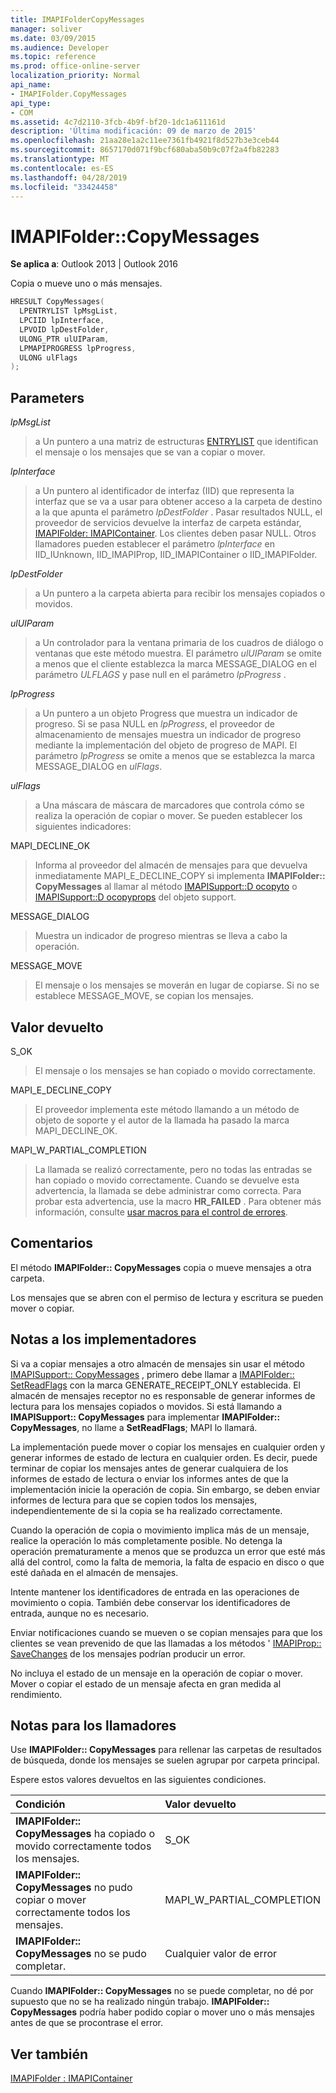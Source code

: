 ```yaml
---
title: IMAPIFolderCopyMessages
manager: soliver
ms.date: 03/09/2015
ms.audience: Developer
ms.topic: reference
ms.prod: office-online-server
localization_priority: Normal
api_name:
- IMAPIFolder.CopyMessages
api_type:
- COM
ms.assetid: 4c7d2110-3fcb-4b9f-bf20-1dc1a611161d
description: 'Última modificación: 09 de marzo de 2015'
ms.openlocfilehash: 21aa28e1a2c11ee7361fb4921f8d527b3e3ceb44
ms.sourcegitcommit: 8657170d071f9bcf680aba50b9c07f2a4fb82283
ms.translationtype: MT
ms.contentlocale: es-ES
ms.lasthandoff: 04/28/2019
ms.locfileid: "33424458"
---
```

# <a name="imapifoldercopymessages"></a>IMAPIFolder::CopyMessages

  
  
**Se aplica a**: Outlook 2013 | Outlook 2016 
  
Copia o mueve uno o más mensajes.
  
```cpp
HRESULT CopyMessages(
  LPENTRYLIST lpMsgList,
  LPCIID lpInterface,
  LPVOID lpDestFolder,
  ULONG_PTR ulUIParam,
  LPMAPIPROGRESS lpProgress,
  ULONG ulFlags
);
```

## <a name="parameters"></a>Parameters

 _lpMsgList_
  
> a Un puntero a una matriz de estructuras [ENTRYLIST](entrylist.md) que identifican el mensaje o los mensajes que se van a copiar o mover. 
    
 _lpInterface_
  
> a Un puntero al identificador de interfaz (IID) que representa la interfaz que se va a usar para obtener acceso a la carpeta de destino a la que apunta el parámetro _lpDestFolder_ . Pasar resultados NULL, el proveedor de servicios devuelve la interfaz de carpeta estándar, [IMAPIFolder: IMAPIContainer](imapifolderimapicontainer.md). Los clientes deben pasar NULL. Otros llamadores pueden establecer el parámetro _lpInterface_ en IID_IUnknown, IID_IMAPIProp, IID_IMAPIContainer o IID_IMAPIFolder. 
    
 _lpDestFolder_
  
> a Un puntero a la carpeta abierta para recibir los mensajes copiados o movidos.
    
 _ulUIParam_
  
> a Un controlador para la ventana primaria de los cuadros de diálogo o ventanas que este método muestra. El parámetro _ulUIParam_ se omite a menos que el cliente establezca la marca MESSAGE_DIALOG en el parámetro _ULFLAGS_ y pase null en el parámetro _lpProgress_ . 
    
 _lpProgress_
  
> a Un puntero a un objeto Progress que muestra un indicador de progreso. Si se pasa NULL en _lpProgress_, el proveedor de almacenamiento de mensajes muestra un indicador de progreso mediante la implementación del objeto de progreso de MAPI. El parámetro _lpProgress_ se omite a menos que se establezca la marca MESSAGE_DIALOG en _ulFlags_.
    
 _ulFlags_
  
> a Una máscara de máscara de marcadores que controla cómo se realiza la operación de copiar o mover. Se pueden establecer los siguientes indicadores:
    
MAPI_DECLINE_OK 
  
> Informa al proveedor del almacén de mensajes para que devuelva inmediatamente MAPI_E_DECLINE_COPY si implementa **IMAPIFolder:: CopyMessages** al llamar al método [IMAPISupport::D ocopyto](imapisupport-docopyto.md) o [IMAPISupport::D ocopyprops](imapisupport-docopyprops.md) del objeto support. 
    
MESSAGE_DIALOG 
  
> Muestra un indicador de progreso mientras se lleva a cabo la operación.
    
MESSAGE_MOVE 
  
> El mensaje o los mensajes se moverán en lugar de copiarse. Si no se establece MESSAGE_MOVE, se copian los mensajes.
    
## <a name="return-value"></a>Valor devuelto

S_OK 
  
> El mensaje o los mensajes se han copiado o movido correctamente.
    
MAPI_E_DECLINE_COPY 
  
> El proveedor implementa este método llamando a un método de objeto de soporte y el autor de la llamada ha pasado la marca MAPI_DECLINE_OK.
    
MAPI_W_PARTIAL_COMPLETION 
  
> La llamada se realizó correctamente, pero no todas las entradas se han copiado o movido correctamente. Cuando se devuelve esta advertencia, la llamada se debe administrar como correcta. Para probar esta advertencia, use la macro **HR_FAILED** . Para obtener más información, consulte [usar macros para el control de errores](using-macros-for-error-handling.md).
    
## <a name="remarks"></a>Comentarios

El método **IMAPIFolder:: CopyMessages** copia o mueve mensajes a otra carpeta. 
  
Los mensajes que se abren con el permiso de lectura y escritura se pueden mover o copiar. 
  
## <a name="notes-to-implementers"></a>Notas a los implementadores

Si va a copiar mensajes a otro almacén de mensajes sin usar el método [IMAPISupport:: CopyMessages](imapisupport-copymessages.md) , primero debe llamar a [IMAPIFolder:: SetReadFlags](imapifolder-setreadflags.md) con la marca GENERATE_RECEIPT_ONLY establecida. El almacén de mensajes receptor no es responsable de generar informes de lectura para los mensajes copiados o movidos. Si está llamando a **IMAPISupport:: CopyMessages** para implementar **IMAPIFolder:: CopyMessages**, no llame a **SetReadFlags**; MAPI lo llamará. 
  
La implementación puede mover o copiar los mensajes en cualquier orden y generar informes de estado de lectura en cualquier orden. Es decir, puede terminar de copiar los mensajes antes de generar cualquiera de los informes de estado de lectura o enviar los informes antes de que la implementación inicie la operación de copia. Sin embargo, se deben enviar informes de lectura para que se copien todos los mensajes, independientemente de si la copia se ha realizado correctamente.
  
Cuando la operación de copia o movimiento implica más de un mensaje, realice la operación lo más completamente posible. No detenga la operación prematuramente a menos que se produzca un error que esté más allá del control, como la falta de memoria, la falta de espacio en disco o que esté dañada en el almacén de mensajes.
  
Intente mantener los identificadores de entrada en las operaciones de movimiento o copia. También debe conservar los identificadores de entrada, aunque no es necesario.
  
Enviar notificaciones cuando se mueven o se copian mensajes para que los clientes se vean prevenido de que las llamadas a los métodos ' [IMAPIProp:: SaveChanges](imapiprop-savechanges.md) de los mensajes podrían producir un error. 
  
No incluya el estado de un mensaje en la operación de copiar o mover. Mover o copiar el estado de un mensaje afecta en gran medida al rendimiento.
  
## <a name="notes-to-callers"></a>Notas para los llamadores

Use **IMAPIFolder:: CopyMessages** para rellenar las carpetas de resultados de búsqueda, donde los mensajes se suelen agrupar por carpeta principal. 
  
Espere estos valores devueltos en las siguientes condiciones.
  
|**Condición**|**Valor devuelto**|
|:-----|:-----|
|**IMAPIFolder:: CopyMessages** ha copiado o movido correctamente todos los mensajes.  <br/> |S_OK  <br/> |
|**IMAPIFolder:: CopyMessages** no pudo copiar o mover correctamente todos los mensajes.  <br/> |MAPI_W_PARTIAL_COMPLETION  <br/> |
|**IMAPIFolder:: CopyMessages** no se pudo completar.  <br/> |Cualquier valor de error  <br/> |
   
Cuando **IMAPIFolder:: CopyMessages** no se puede completar, no dé por supuesto que no se ha realizado ningún trabajo. **IMAPIFolder:: CopyMessages** podría haber podido copiar o mover uno o más mensajes antes de que se procontrase el error. 
  
## <a name="see-also"></a>Ver también



[IMAPIFolder : IMAPIContainer](imapifolderimapicontainer.md)

